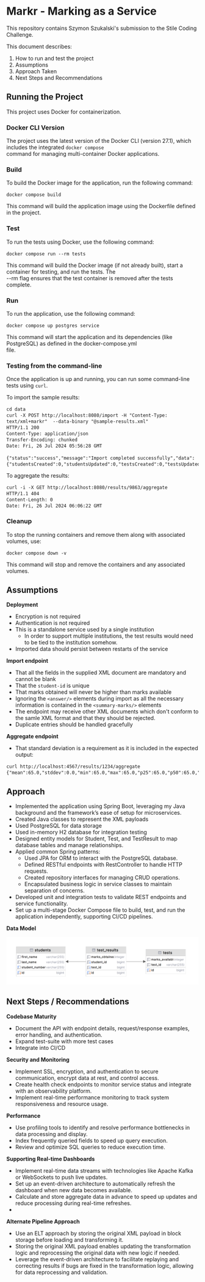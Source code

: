 # Markr - Marking as a Service

This repository contains Szymon Szukalski's submission to the Stile Coding Challenge.

This document describes:
1. How to run and test the project
2. Assumptions
3. Approach Taken
4. Next Steps and Recommendations

## Running the Project

This project uses Docker for containerization.

### Docker CLI Version

The project uses the latest version of the Docker CLI (version 27.1), which includes the integrated `docker compose`  
command for managing multi-container Docker applications.

### Build

To build the Docker image for the application, run the following command:

```shell  
docker compose build
```  

This command will build the application image using the Dockerfile defined in the project.

### Test

To run the tests using Docker, use the following command:

```shell  
docker compose run --rm tests
```  

This command will build the Docker image (if not already built), start a container for testing, and run the tests. The  
--rm flag ensures that the test container is removed after the tests complete.

### Run

To run the application, use the following command:

```shell  
docker compose up postgres service
```  

This command will start the application and its dependencies (like PostgreSQL) as defined in the docker-compose.yml  
file.

### Testing from the command-line

Once the application is up and running, you can run some command-line tests using `curl`.

To import the sample results:

```shell
cd data
curl -X POST http://localhost:8080/import -H "Content-Type: text/xml+markr"  --data-binary "@sample-results.xml"
HTTP/1.1 200 
Content-Type: application/json
Transfer-Encoding: chunked
Date: Fri, 26 Jul 2024 05:56:28 GMT

{"status":"success","message":"Import completed successfully","data":{"studentsCreated":0,"studentsUpdated":0,"testsCreated":0,"testsUpdated":0,"testResultsCreated":0,"testResultsUpdated":0}}
```
To aggregate the results:

```shell
curl -i -X GET http://localhost:8080/results/9863/aggregate
HTTP/1.1 404 
Content-Length: 0
Date: Fri, 26 Jul 2024 06:06:22 GMT
```

### Cleanup

To stop the running containers and remove them along with associated volumes, use:

```shell  
docker compose down -v
```  

This command will stop and remove the containers and any associated volumes.

## Assumptions

**Deployment**
- Encryption is not required
- Authentication is not required
- This is a standalone service used by a single institution
    - In order to support multiple institutions, the test results would need to be tied to the institution somehow.
- Imported data should persist between restarts of the service

**Import endpoint**
- That all the fields in the supplied XML document are mandatory and cannot be blank
- That the `student-id` is unique
- That marks obtained will never be higher than marks available
- Ignoring the `<answer/>` elements during import as all the necessary information is contained in the `<summary-marks/>` elements
- The endpoint may receive other XML documents which don't conform to the samle XML format and that they should be rejected.
- Duplicate entries should be handled gracefully

**Aggregate endpoint**
- That standard deviation is a requirement as it is included in the expected output:

```shell
curl http://localhost:4567/results/1234/aggregate
{"mean":65.0,"stddev":0.0,"min":65.0,"max":65.0,"p25":65.0,"p50":65.0,"p75":65.0,"count":1}
```

## Approach

- Implemented the application using Spring Boot, leveraging my Java background and the framework’s ease of setup for microservices.
- Created Java classes to represent the XML payloads
- Used PostgreSQL for data storage
- Used in-memory H2 database for integration testing
- Designed entity models for Student, Test, and TestResult to map database tables and manage relationships.
- Applied common Spring patterns:
    - Used JPA for ORM to interact with the PostgreSQL database.
    - Defined RESTful endpoints with RestController to handle HTTP requests.
    - Created repository interfaces for managing CRUD operations.
    - Encapsulated business logic in service classes to maintain separation of concerns.
- Developed unit and integration tests to validate REST endpoints and service functionality.
- Set up a multi-stage Docker Compose file to build, test, and run the application independently, supporting CI/CD pipelines.

**Data Model**

![Markr Data Model](images/markr_data_model.png)

## Next Steps / Recommendations

**Codebase Maturity**
- Document the API with endpoint details, request/response examples, error handling, and authentication.
- Expand test-suite with more test cases
- Integrate into CI/CD

**Security and Monitoring**
- Implement SSL, encryption, and authentication to secure communication, encrypt data at rest, and control access.
- Create health check endpoints to monitor service status and integrate with an observability platform.
- Implement real-time performance monitoring to track system responsiveness and resource usage. 

**Performance**
- Use profiling tools to identify and resolve performance bottlenecks in data processing and display.
- Index frequently queried fields to speed up query execution.
- Review and optimize SQL queries to reduce execution time.

**Supporting Real-time Dashboards**
- Implement real-time data streams with technologies like Apache Kafka or WebSockets to push live updates.
- Set up an event-driven architecture to automatically refresh the dashboard when new data becomes available.
- Calculate and store aggregate data in advance to speed up updates and reduce processing during real-time refreshes.
- 
**Alternate Pipeline Approach**
- Use an ELT approach by storing the original XML payload in block storage before loading and transforming it.
- Storing the original XML payload enables updating the transformation logic and reprocessing the original data with new logic if needed.
- Leverage the event-driven architecture to facilitate replaying and correcting results if bugs are fixed in the transformation logic, allowing for data reprocessing and validation.
